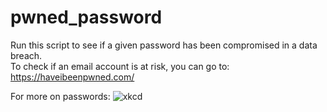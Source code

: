 # pwned_password

Run this script to see if a given password has been compromised in a data breach.<br />
To check if an email account is at risk, you can go to: https://haveibeenpwned.com/


For more on passwords:
<img src="https://imgs.xkcd.com/comics/password_strength.png" alt="xkcd">
